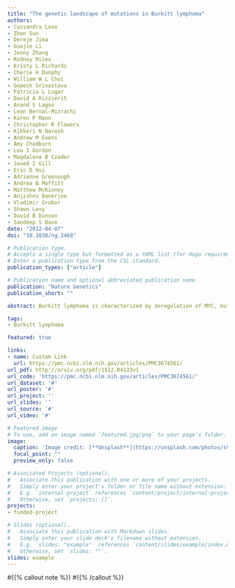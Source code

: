 ```yaml
---
title: "The genetic landscape of mutations in Burkitt lymphoma"
authors:
- Cassandra Love
- Zhen Sun
- Dereje Jima
- Guojie Li
- Jenny Zhang
- Rodney Miles
- Kristy L Richards
- Cherie H Dunphy
- William W L Choi
- Gopesh Srivastava
- Patricia L Lugar
- David A Rizzieri5
- Anand S Lagoo
- Leon Bernal-Mizrachi
- Karen P Mann
- Christopher R Flowers
- Kikkeri N Naresh
- Andrew M Evens
- Amy Chadburn
- Leo I Gordon
- Magdalena B Czader
- Javed I Gill
- Eric D Hsi
- Adrienne Greenough
- Andrea B Moffitt
- Matthew McKinney
- Anjishnu Banerjee
- Vladimir Grubor
- Shawn Levy
- David B Dunson
- Sandeep S Dave
date: "2012-04-07"
doi: "10.1038/ng.2468"

# Publication type.
# Accepts a single type but formatted as a YAML list (for Hugo requirements).
# Enter a publication type from the CSL standard.
publication_types: ["article"]

# Publication name and optional abbreviated publication name.
publication: "Nature Genetics"
publication_short: ""

abstract: Burkitt lymphoma is characterized by deregulation of MYC, but the contribution of other genetic mutations to the disease is largely unknown. Here, we describe the first completely sequenced genome from a Burkitt lymphoma tumor and germline DNA from the same affected individual. We further sequenced the exomes of 59 Burkitt lymphoma tumors and compared them to sequenced exomes from 94 diffuse large B-cell lymphoma (DLBCL) tumors. We identified 70 genes that were recurrently mutated in Burkitt lymphomas, including ID3, GNA13, RET, PIK3R1 and the SWI/SNF genes ARID1A and SMARCA4. Our data implicate a number of genes in cancer for the first time, including CCT6B, SALL3, FTCD and PC. ID3 mutations occurred in 34% of Burkitt lymphomas and not in DLBCLs. We show experimentally that ID3 mutations promote cell cycle progression and proliferation. Our work thus elucidates commonly occurring gene-coding mutations in Burkitt lymphoma and implicates ID3 as a new tumor suppressor gene.

tags:
- Burkitt lymphoma

featured: true

links:
- name: Custom Link
  url: https://pmc.ncbi.nlm.nih.gov/articles/PMC3674561/
url_pdf: http://arxiv.org/pdf/1512.04133v1
url_code: 'https://pmc.ncbi.nlm.nih.gov/articles/PMC3674561/'
url_dataset: '#'
url_poster: '#'
url_project: ''
url_slides: ''
url_source: '#'
url_video: '#'

# Featured image
# To use, add an image named `featured.jpg/png` to your page's folder. 
image:
  caption: 'Image credit: [**Unsplash**](https://unsplash.com/photos/s9CC2SKySJM)'
  focal_point: ""
  preview_only: false

# Associated Projects (optional).
#   Associate this publication with one or more of your projects.
#   Simply enter your project's folder or file name without extension.
#   E.g. `internal-project` references `content/project/internal-project/index.md`.
#   Otherwise, set `projects: []`.
projects:
- funded-project

# Slides (optional).
#   Associate this publication with Markdown slides.
#   Simply enter your slide deck's filename without extension.
#   E.g. `slides: "example"` references `content/slides/example/index.md`.
#   Otherwise, set `slides: ""`.
slides: example
---
```



#{{% callout note %}}
#{{% /callout %}}

